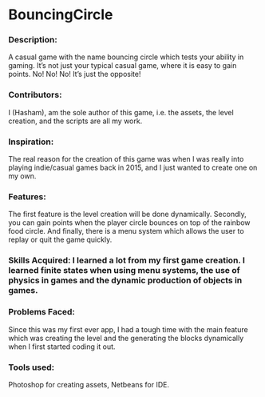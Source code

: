 # BouncingCircle
### Description:
A casual game with the name bouncing circle which tests your ability in gaming. It’s not just your typical casual game, where it is easy to gain points. No! No! No! It’s just the opposite!

### Contributors:
I (Hasham), am the sole author of this game, i.e. the assets, the level creation, and the scripts are all my work. 

### Inspiration:
The real reason for the creation of this game was when I was really into playing indie/casual games back in 2015, and I just wanted to create one on my own. 

### Features:
The first feature is the level creation will be done dynamically. Secondly, you can gain points when the player circle bounces on top of the rainbow food circle. And finally, there is a menu system which allows the user to replay or quit the game quickly. 

### Skills Acquired:  I learned a lot from my first game creation. I learned finite states when using menu systems, the use of physics in games and the dynamic production of objects in games. 

### Problems Faced: 
Since this was my first ever app, I had a tough time with the main feature which was creating the level and the generating the blocks dynamically when I first started coding it out. 

### Tools used: 
Photoshop for creating assets, Netbeans for IDE.

